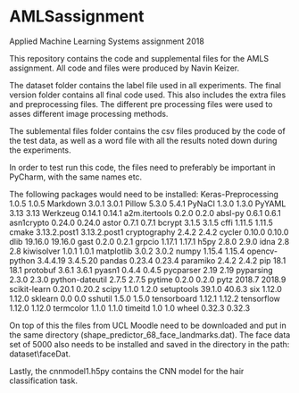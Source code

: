 # AMLSassignment
Applied Machine Learning Systems assignment 2018

This repository contains the code and supplemental files for the AMLS assignment. All code and files were produced by Navin Keizer.

The dataset folder contains the label file used in all experiments. The final version folder contains all final code used. This also includes the extra files and preprocessing files. The different pre processing files were used to asses different image processing methods.

The sublemental files folder contains the csv files produced by the code of the test data, as well as a word file with all the results noted down during the experiments. 

In order to test run this code, the files need to preferably be important in PyCharm, with the same names etc. 

The following packages would need to be installed:
Keras-Preprocessing	1.0.5	1.0.5
Markdown	3.0.1	3.0.1
Pillow	5.3.0	5.4.1
PyNaCl	1.3.0	1.3.0
PyYAML	3.13	3.13
Werkzeug	0.14.1	0.14.1
a2m.itertools	0.2.0	0.2.0
absl-py	0.6.1	0.6.1
asn1crypto	0.24.0	0.24.0
astor	0.7.1	0.7.1
bcrypt	3.1.5	3.1.5
cffi	1.11.5	1.11.5
cmake	3.13.2.post1	3.13.2.post1
cryptography	2.4.2	2.4.2
cycler	0.10.0	0.10.0
dlib	19.16.0	19.16.0
gast	0.2.0	0.2.1
grpcio	1.17.1	1.17.1
h5py	2.8.0	2.9.0
idna	2.8	2.8
kiwisolver	1.0.1	1.0.1
matplotlib	3.0.2	3.0.2
numpy	1.15.4	1.15.4
opencv-python	3.4.4.19	3.4.5.20
pandas	0.23.4	0.23.4
paramiko	2.4.2	2.4.2
pip	18.1	18.1
protobuf	3.6.1	3.6.1
pyasn1	0.4.4	0.4.5
pycparser	2.19	2.19
pyparsing	2.3.0	2.3.0
python-dateutil	2.7.5	2.7.5
pytime	0.2.0	0.2.0
pytz	2018.7	2018.9
scikit-learn	0.20.1	0.20.2
scipy	1.1.0	1.2.0
setuptools	39.1.0	40.6.3
six	1.12.0	1.12.0
sklearn	0.0	0.0
sshutil	1.5.0	1.5.0
tensorboard	1.12.1	1.12.2
tensorflow	1.12.0	1.12.0
termcolor	1.1.0	1.1.0
timeitd	1.0	1.0
wheel	0.32.3	0.32.3

On top of this the files from UCL Moodle need to be downloaded and put in the same directory (shape_predictor_68_face_landmarks.dat). The face data set of 5000 also needs to be installed and saved in the directory in the path: dataset\faceDat.

Lastly, the cnnmodel1.h5py contains the CNN model for the hair classification task. 
